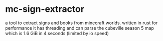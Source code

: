 # mc-sign-extractor

a tool to extract signs and books from minecraft worlds. written in rust for performance
it has threading and can parse the cubeville season 5 map which is 1.6 GiB in 4 seconds (limited by io speed)

